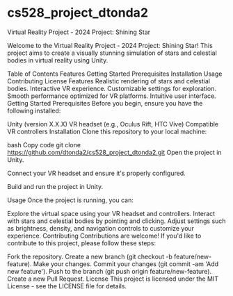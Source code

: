 # cs528_project_dtonda2
Virtual Reality Project - 2024 Project: Shining Star

Welcome to the Virtual Reality Project - 2024 Project: Shining Star! This project aims to create a visually stunning simulation of stars and celestial bodies in virtual reality using Unity.

Table of Contents
Features
Getting Started
Prerequisites
Installation
Usage
Contributing
License
Features
Realistic rendering of stars and celestial bodies.
Interactive VR experience.
Customizable settings for exploration.
Smooth performance optimized for VR platforms.
Intuitive user interface.
Getting Started
Prerequisites
Before you begin, ensure you have the following installed:

Unity (version X.X.X)
VR headset (e.g., Oculus Rift, HTC Vive)
Compatible VR controllers
Installation
Clone this repository to your local machine:

bash
Copy code
git clone https://github.com/dtonda2/cs528_project_dtonda2.git
Open the project in Unity.

Connect your VR headset and ensure it's properly configured.

Build and run the project in Unity.

Usage
Once the project is running, you can:

Explore the virtual space using your VR headset and controllers.
Interact with stars and celestial bodies by pointing and clicking.
Adjust settings such as brightness, density, and navigation controls to customize your experience.
Contributing
Contributions are welcome! If you'd like to contribute to this project, please follow these steps:

Fork the repository.
Create a new branch (git checkout -b feature/new-feature).
Make your changes.
Commit your changes (git commit -am 'Add new feature').
Push to the branch (git push origin feature/new-feature).
Create a new Pull Request.
License
This project is licensed under the MIT License - see the LICENSE file for details.
